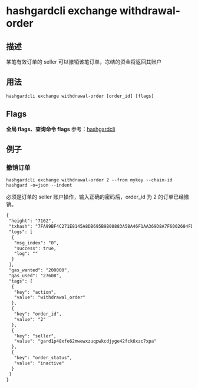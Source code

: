 # hashgardcli exchange withdrawal-order

## 描述

某笔有效订单的 seller 可以撤销该笔订单，冻结的资金将返回其账户

## 用法

```shell
hashgardcli exchange withdrawal-order [order_id] [flags]
```

## Flags

 **全局 flags、查询命令 flags** 参考：[hashgardcli](../README.md)

## 例子

### 撤销订单

```shell
hashgardcli exchange withdrawal-order 2 --from mykey --chain-id hashgard -o=json --indent
```

必须是订单的 seller 账户操作，输入正确的密码后，order_id 为 2 的订单已经撤销。

```txt
{
 "height": "7162",
 "txhash": "7FA99BF4C271E8145A8DB695B9B08883A58A46F1AA369D8A7F6002684FDBC06A",
 "logs": [
  {
   "msg_index": "0",
   "success": true,
   "log": ""
  }
 ],
 "gas_wanted": "200000",
 "gas_used": "27608",
 "tags": [
  {
   "key": "action",
   "value": "withdrawal_order"
  },
  {
   "key": "order_id",
   "value": "2"
  },
  {
   "key": "seller",
   "value": "gard1p48xfe62mwewxzuqpwkcdjyge42fck6xzc7xpa"
  },
  {
   "key": "order_status",
   "value": "inactive"
  }
 ]
}
```
